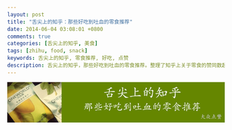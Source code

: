 ```yaml
---
layout: post
title: "舌尖上的知乎：那些好吃到吐血的零食推荐"
date: 2014-06-04 03:08:01 +0800
comments: true
categories: [舌尖上的知乎, 美食]
tags: [zhihu, food, snack]
keywords: 舌尖上的知乎, 零食推荐, 好吃, 点赞
description: 舌尖上的知乎，那些好吃到吐血的零食推荐。整理了知乎上关于零食的赞同数超过100的答案，作为吃货，你绝对不会轻易错过每一款零食。
---
```


![知乎上好吃的零食](/images/2014/06/like_lessfun_zhihu_food_title.png)

<!--more-->
